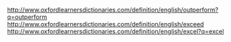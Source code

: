 http://www.oxfordlearnersdictionaries.com/definition/english/outperform?q=outperform
http://www.oxfordlearnersdictionaries.com/definition/english/exceed
http://www.oxfordlearnersdictionaries.com/definition/english/excel?q=excel
